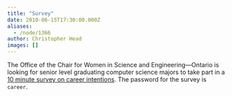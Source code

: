 ```yaml
---
title: "Survey"
date: 2010-06-15T17:30:00.000Z
aliases:
  - /node/1366
author: Christopher Head
images: []
---
```


<div class="field field-name-body field-type-text-with-summary field-label-hidden"><div class="field-items"><div class="field-item even"><p>The Office of the Chair for Women in Science and Engineering&#x2014;Ontario is looking for senior level graduating computer science majors to take part in a <a href="https://www.surveymonkey.com/s/careertransition">10 minute survey on career intentions</a>. The password for the survey is <code>career</code>.</p>
</div></div></div>    <footer>
          </footer>
